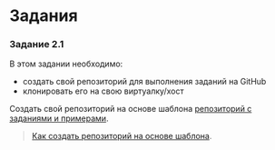 # Задания

### Задание 2.1

В этом задании необходимо:

* создать свой репозиторий для выполнения заданий на GitHub
* клонировать его на свою виртуалку/хост

Создать свой репозиторий на основе шаблона [репозиторий с заданиями и примерами](https://github.com/natenka/pyneng-examples-exercises).

> [Как создать репозиторий на основе шаблона](https://pyneng.readthedocs.io/ru/latest/book/02_git_github/git_github_changes.html).



